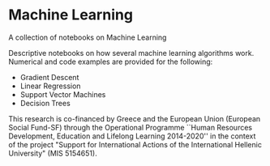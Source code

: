 # Machine Learning
A collection of notebooks on Machine Learning

Descriptive notebooks on how several machine learning algorithms work. Numerical and code examples are provided for the following:

* Gradient Descent
* Linear Regression
* Support Vector Machines
* Decision Trees

This research is co-financed by Greece and the European Union (European Social Fund-SF) through the Operational Programme ``Human Resources Development, Education and Lifelong Learning 2014-2020'' in the context of the project "Support for International Actions of the International Hellenic University" (MIS 5154651).

